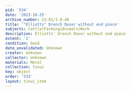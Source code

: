 ```yaml
---
pid: '534'
date: '2023-10-25'
archive_number: 23-01/1-8-48
title: '"Elliotts" Drench Doser without end piece'
subjects: Cattle|Farming|Animals|Work
description: Elliotts' Drench Doser without end piece
extent: '1'
condition: Good
date_unvalidated: Unknown
creator: Unknown
collector: Unknown
materials: Metal
collection: tinui
key: object
order: '533'
layout: tinui_item
---
```

